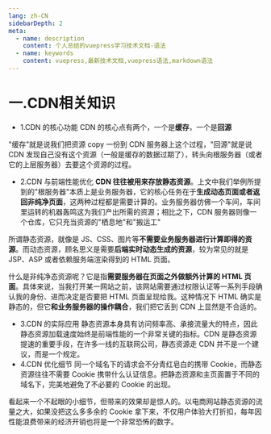 ```yaml
---
lang: zh-CN
sidebarDepth: 2
meta:
  - name: description
    content: 个人总结的vuepress学习技术文档-语法
  - name: keywords
    content: vuepress,最新技术文档,vuepress语法,markdown语法
---
```

# 一.CDN相关知识
- 1.CDN 的核心功能
CDN 的核心点有两个，一个是**缓存**，一个是**回源**

"缓存"就是说我们把资源 copy 一份到 CDN 服务器上这个过程，"回源"就是说 CDN 发现自己没有这个资源（一般是缓存的数据过期了），转头向根服务器（或者它的上层服务器）去要这个资源的过程。
- 2.CDN 与前端性能优化
**CDN 往往被用来存放静态资源**。上文中我们举例所提到的"根服务器"本质上是业务服务器，它的核心任务在于**生成动态页面或者返回非纯净页面**，这两种过程都是需要计算的。业务服务器仿佛一个车间，车间里运转的机器轰鸣这为我们产出所需的资源；相比之下，CDN 服务器则像一个仓库，它只充当资源的"栖息地"和"搬运工"

所谓静态资源，就像是 JS、CSS、图片等**不需要业务服务器进行计算即得的资源**。而动态资源，顾名思义是需要**后端实时动态生成的资源**，较为常见的就是 JSP、ASP 或者依赖服务端渲染得到的 HTML 页面。

什么是非纯净态资源呢？它是指**需要服务器在页面之外做额外计算的 HTML 页面**。具体来说，当我打开某一网站之前，该网站需要通过权限认证等一系列手段确认我的身份、进而决定是否要把 HTML 页面呈现给我。这种情况下 HTML 确实是静态的，但它**和业务服务器的操作耦合**，我们把它丢到 CDN 上显然是不合适的。
- 3.CDN 的实际应用
静态资源本身具有访问频率高、承接流量大的特点，因此静态资源加载速度始终是前端性能的一个非常关键的指标。CDN 是静态资源提速的重要手段，在许多一线的互联网公司，静态资源走 CDN 并不是一个建议，而是一个规定。
- 4.CDN 优化细节
同一个域名下的请求会不分青红皂白的携带 Cookie，而静态资源往往不需要 Cookie 携带什么认证信息。把静态资源和主页面置于不同的域名下，完美地避免了不必要的 Cookie 的出现。

看起来一个不起眼的小细节，但带来的效果却是惊人的。以电商网站静态资源的流量之大，如果没把这么多多余的 Cookie 拿下来，不仅用户体验大打折扣，每年因性能浪费带来的经济开销也将是一个非常恐怖的数字。
